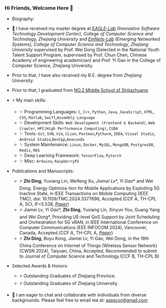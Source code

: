 ### Hi Friends, Welcome Here 👋

- Biography:
  
<!--- 🤔 I’m a Creative Bug Maker and I’m currently studying at *[EAGLE-Lab](http://eagle.zju.edu.cn/) (Innovative Software Technology Development Center), College of Computer Science and Technology, Zhejiang University*. Recently I’m currently interested in `Machine Learning System`, `Computer Networks`, `HCI(Human–Computer Interaction)`, `Mobile Computing`, `Multimodal Machine Learning` and `Edge Computing`.  `Computer & Operations Research`, -->
- 🤔 I have received my master degree at *[EAGLE-Lab](http://eagle.zju.edu.cn/) (Innovative Software Technology Development Center), College of Computer Science and Technology, Zhejiang University* and *[EmNets-Lab](https://www.emnets.cn/zh/) (Emerging Networked Systems), College of Computer Science and Technology, Zhejiang University* supervised by Prof. Wei Dong (Selected in the National Youth Talent Support Program, supervised by Prof. Chun Chen, Chinese Academy of engineering academician) and Prof. Yi Gao in the College of Computer Science, Zhejiang University.
  
- Prior to that, I have also received my B.E. degree from *Zhejiang University*.

- Prior to that, I graduated from [NO.2 Middle School of Shijiazhuang](https://www.sjzez.com/).
<!--- I am currently with the *[State Grid](http://www.sgcc.com.cn/)*, China. -->
- ⚡ My main skills:
    * ✨ Programming Languages: `C`, `C++`, `Python`, `Java`, `JavaScript`, `HTML`, `CSS`, `Matlab`, `Swift`,`Assembly Language`
    * ✨ Development Skills: `Web Development (Frontend & Backend)`, `Web Crawler`, `HPC(High Performance Computing)`, `CUDA`
    * ✨ Tools: `Git`, `SVN`, `Vim`, `CLion`, `Postman`,`PyCharm`, `IDEA`, `Visual Studio`, `Android Studio`,`DevCpp`,`Anaconda`
    * ✨ System Maintenance: `Linux`, `Docker`, `MySQL`, `MongoDB`, `PostgresDB`, `Redis`, `ROS`
    * ✨ Deep Learning Framework: `TensorFlow`, `Pytorch`
    * ✨ Misc: `Arduino`, `RaspberryPI`
      
- Publications and Manuscripts:
    * ⚡ **Zhi Ding**, Yuxiang Lin, Weifeng Xu, *Jiamei Lv**, *Yi Gao** and Wei Dong. Energy Optimiza-tion for Mobile Applications by Exploiting 5G Inactive State, in IEEE Transactions on Mobile Computing (IEEE TMC), doi: 10.1109/TMC.2024.3377696, Accepted.(CCF A, TH-CPL A, SCI, IF=5.538, *[Paper](https://ieeexplore.ieee.org/document/10473160)*)
    * ⚡ Jiamei Lv, *Yi Gao**, **Zhi Ding**, Yuxiang Lin, Xinyun You, Guang Yang and *Wei Dong**, Providing UE-level QoS Support by Joint Scheduling and Orchestration for 5G vRAN, in IEEE International Conference on Computer Communications (EEE INFOCOM 2024), Vancouver, Canada, Accepted.(CCF A, TH-CPL A, *[Paper](https://www.emnets.cn/zh/publication/infocom-24-uqvran/uq-vran.pdf)*)
    * ⚡ **Zhi Ding**, Boyu Kong, Jiamei Lv, Yi Gao, Wei Dong, in the 18th China Conference on Internet of Things (Wireless Sensor Network) (CWSN 2024), Taiyuan, China, Accepted, Recommended to submit to Journal of Computer Science and Technology.(CCF B, TH-CPL B)

- Selected Awards & Honors:
    * ⚡ Outstanding Graduates of Zhejiang Province.
    * ⚡ Outstanding Graduates of Zhejiang University.

- 💬 I am eager to chat and collaborate with individuals from diverse backgrounds. Please feel free to email me at: aspxcor@gmail.com

<!--![Top Langs](https://github-readme-stats.vercel.app/api/top-langs/?username=aspxcor&hide=jupyter%20notebook,javascript&langs_count=10&layout=compact)-->

<!--
  > ✨ `AIoT(Artificial Intelligence & Internet of Things)`
  > 
  > ✨ `Operations Research Optimization Algorithms(Algorithms in the Field of Computer Operations Research)`
  > 
  > ✨ `IntelliSense(such as SLAM, WSN etc.)` 
  > 
  > ✨ `HCI(Human–Computer Interaction)` 
  > 
  > ✨ `Mobile Computing`
-->
<!--`Ubiquitous Computing`, `Embedded Systems` and `Edge Computing` `Multimodal Sensing & MultiModal Machine Learning` -->

<!--
**aspxcor/aspxcor** is a ✨ _special_ ✨ repository because its `README.md` (this file) appears on your GitHub profile.

`IntelliSense(such as SLAM, WSN etc.)`

Here are some ideas to get you started:

- 🔭 I’m currently working on ...
- 🌱 I’m currently learning ...
- 👯 I’m looking to collaborate on ...
- 💬 Ask me about ...
- 📫 How to reach me: ...
- 📫 How to reach me: [Click Here To Contact Me](mailto:aspxcor@gmail.com)
- 😄 Pronouns: ...
- ⚡ Fun fact: ...
- 🤔 I’m a Creative Bug Maker.
- ⚡ My main programming language: 

![Top Langs](https://github-readme-stats.vercel.app/api/top-langs/?username=aspxcor&hide=jupyter%20notebook,javascript&langs_count=10&layout=compact)
  -->
